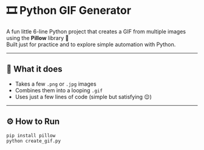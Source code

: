 # 🎞️ Python GIF Generator

A fun little 6-line Python project that creates a GIF from multiple images using the **Pillow** library 🐍  
Built just for practice and to explore simple automation with Python.

---

## 🧩 What it does
- Takes a few `.png` or `.jpg` images  
- Combines them into a looping `.gif`  
- Uses just a few lines of code (simple but satisfying 😌)

---

## ⚙️ How to Run
```bash
pip install pillow
python create_gif.py
